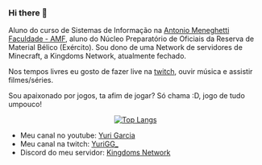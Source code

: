 ### Hi there 👋

Aluno do curso de Sistemas de Informação na [Antonio Meneghetti Faculdade - AMF](https://faculdadeam.edu.br), aluno do Núcleo Preparatório de Oficiais da Reserva de Material Bélico (Exército). Sou dono de uma Network de servidores de Minecraft, a Kingdoms Network, atualmente fechado.

Nos tempos livres eu gosto de fazer live na [twitch](https://www.twitch.tv/yurigg_), ouvir música e assistir filmes/séries.

Sou apaixonado por jogos, ta afim de jogar? Só chama :D, jogo de tudo umpouco!

<div align="center" >

[![Top Langs](https://github-readme-stats.vercel.app/api/top-langs/?username=owYuriGG&layout=compact&theme=radical&bg_color=30,0d0d0d,191919&title_color=fff&text_color=fff&icon_color=79ff97)](https://github.com/anuraghazra/github-readme-stats)
</div>


- Meu canal no youtube: [Yuri Garcia](https://www.youtube.com/channel/UC-KchKSV_XH1e3W8OIf6-Bw)
- Meu canal na twitch: [YuriGG_](https://www.twitch.tv/yurigg_)
- Discord do meu servidor: [Kingdoms Network](https://discord.gg/fAWE67cZ9k)
<!--
**owYuriGG/owYuriGG** is a ✨ _special_ ✨ repository because its `README.md` (this file) appears on your GitHub profile.

Here are some ideas to get you started:

- 🔭 I’m currently working on ...
- 🌱 I’m currently learning ...
- 👯 I’m looking to collaborate on ...
- 🤔 I’m looking for help with ...
- 💬 Ask me about ...
- 📫 How to reach me: ...
- 😄 Pronouns: ...
- ⚡ Fun fact: ...
-->
